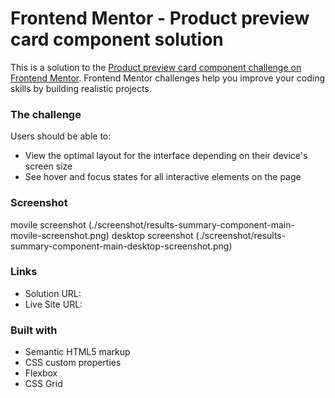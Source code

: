 # Frontend Mentor - Product preview card component solution

This is a solution to the [Product preview card component challenge on Frontend Mentor](https://www.frontendmentor.io/challenges/product-preview-card-component-GO7UmttRfa). Frontend Mentor challenges help you improve your coding skills by building realistic projects. 

### The challenge

Users should be able to:

- View the optimal layout for the interface depending on their device's screen size
- See hover and focus states for all interactive elements on the page

### Screenshot

movile screenshot (./screenshot/results-summary-component-main-movile-screenshot.png)
desktop screenshot (./screenshot/results-summary-component-main-desktop-screenshot.png)


### Links

- Solution URL: 
- Live Site URL: 


### Built with

- Semantic HTML5 markup
- CSS custom properties
- Flexbox
- CSS Grid